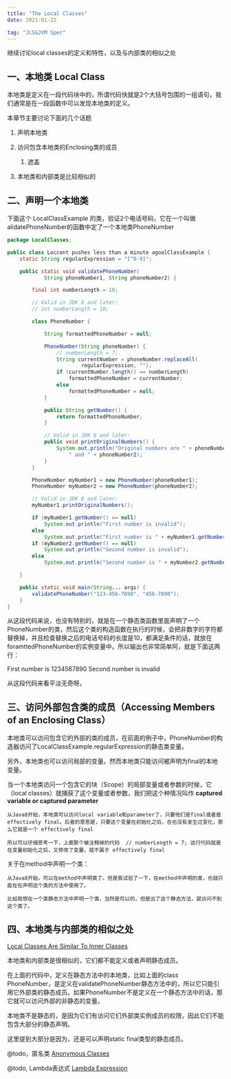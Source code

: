 ```yaml
---
title: "The Local Classes" 
date: 2021-01-22

tag: "JLS&JVM Spec"
---
```


继续讨论local classes的定义和特性，以及与内部类的相似之处

<!--more-->

## 一、本地类 Local Class

本地类是定义在一段代码块中的，所谓代码快就是2个大括号包围的一组语句，我们通常是在一段函数中可以发现本地类的定义。

本章节主要讨论下面的几个话题

1. 声明本地类

2. 访问包含本地类的Enclosing类的成员
    1. 遮盖

3. 本地类和内部类是比较相似的

## 二、声明一个本地类

下面这个 LocalClassExample 的类，验证2个电话号码，它在一个叫做alidatePhoneNumber的函数中定了一个本地类PhoneNumber

```java
package LocalClasses;

public class Loccent pushes less than a minute agoalClassExample {
    static String regularExpression = "[^0-9]";

    public static void validatePhoneNumber(
            String phoneNumber1, String phoneNumber2) {

        final int numberLength = 10;

        // Valid in JDK 8 and later:
        // int numberLength = 10;

        class PhoneNumber {

            String formattedPhoneNumber = null;

            PhoneNumber(String phoneNumber) {
                // numberLength = 7;
                String currentNumber = phoneNumber.replaceAll(
                        regularExpression, "");
                if (currentNumber.length() == numberLength)
                    formattedPhoneNumber = currentNumber;
                else
                    formattedPhoneNumber = null;
            }

            public String getNumber() {
                return formattedPhoneNumber;
            }

            // Valid in JDK 8 and later:
            public void printOriginalNumbers() {
                System.out.println("Original numbers are " + phoneNumber1 +
                    " and " + phoneNumber2);
            }
        }

        PhoneNumber myNumber1 = new PhoneNumber(phoneNumber1);
        PhoneNumber myNumber2 = new PhoneNumber(phoneNumber2);

        // Valid in JDK 8 and later:
        myNumber1.printOriginalNumbers();

        if (myNumber1.getNumber() == null)
            System.out.println("First number is invalid");
        else
            System.out.println("First number is " + myNumber1.getNumber());
        if (myNumber2.getNumber() == null)
            System.out.println("Second number is invalid");
        else
            System.out.println("Second number is " + myNumber2.getNumber());

    }

    public static void main(String... args) {
        validatePhoneNumber("123-456-7890", "456-7890");
    }
}
```

从这段代码来说，也没有特别的，就是在一个静态类函数里面声明了一个PhoneNumber的类，然后这个类的构造函数在执行的时候，会把非数字的字符都替换掉，并且检查替换之后的电话号码的长度是10，都满足条件的话，就放在foramttedPhoneNumber的实例变量中。所以输出也非常简单阿，就是下面这两行：

First number is 1234567890
Second number is invalid

从这段代码来看平淡无奇呀。

## 三、访问外部包含类的成员（Accessing Members of an Enclosing Class）

本地类可以访问包含它的外部的类的成员，在前面的例子中，PhoneNumber的构造器访问了LocalClassExample.regularExpression的静态类变量。

另外，本地类也可以访问局部的变量。然而本地类只能访问被声明为final的本地变量。

当一个本地类访问一个包含它的块（Scope）的局部变量或者参数的时候，它（local classes）就捕获了这个变量或者参数，我们把这个种情况叫作 **captured variable or captured parameter**

```text
从Java8开始，本地类可以访问local variable和parameter了，只要他们是final或者是 effectively final。后者的意思是，只要这个变量在初始化之后，在也没有发生过变化，那么它就是一个 effectively final

所以可以仔细思考一下，上面那个被注释掉的代码  // numberLength = 7; 这行代码就是在变量初始化之后，又修改了变量，就不属于 effectively final
```

关于在method中声明一个类：

```text
从Java8开始，可以在method中声明类了。但是我试验了一下，在method中声明的类，也就只能在在声明这个类的方法中使用了。

比如我想在一个类静态方法中声明一个类，当然是可以的，但是出了这个静态方法，就访问不到这个类了。
```

## 四、本地类与内部类的相似之处

[Local Classes Are Similar To Inner Classes](https://docs.oracle.com/javase/tutorial/java/javaOO/localclasses.html)

本地类和内部类是很相似的，它们都不能定义或者声明静态成员。

在上面的代码中，定义在静态方法中的本地类，比如上面的class PhoneNumber，是定义在validatePhoneNumber静态方法中的，所以它只能引用它外部类的静态成员。如果PhoneNumber不是定义在一个静态方法中的话，那它就可以访问外部的非静态的变量。

本地类不是静态的，是因为它们有访问它们外部类实例成员的权限，因此它们不能包含大部分的静态声明。

这里提到大部分是因为，还是可以声明static final类型的静态成员。

@todo，匿名类  [Anonymous Classes](https://docs.oracle.com/javase/tutorial/java/javaOO/anonymousclasses.html)

@todo, Lambda表达式 [Lambda Expression](https://docs.oracle.com/javase/tutorial/java/javaOO/lambdaexpressions.html)

